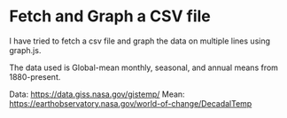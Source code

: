 # Fetch and Graph a CSV file
I have tried to fetch a csv file and graph the data on multiple lines using graph.js.

The data used is Global-mean monthly, seasonal, and annual means from 1880-present.

Data: https://data.giss.nasa.gov/gistemp/
Mean: https://earthobservatory.nasa.gov/world-of-change/DecadalTemp
